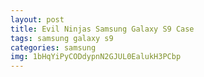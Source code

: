 ```yaml
---
layout: post
title: Evil Ninjas Samsung Galaxy S9 Case
tags: samsung galaxy s9
categories: samsung
img: 1bHqYiPyCODdypnN2GJUL0EalukH3PCbp
---
```

